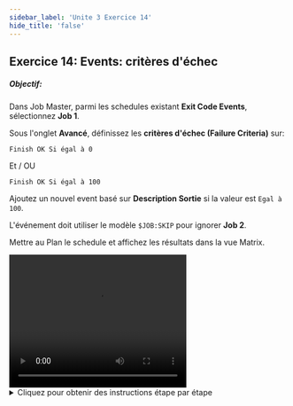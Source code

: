 ```yaml
---
sidebar_label: 'Unite 3 Exercice 14'
hide_title: 'false'
---
```


## Exercice 14: Events: critères d'échec

##### Objectif:

Dans Job Master, parmi les schedules existant **Exit Code Events**, sélectionnez **Job 1**.

Sous l'onglet **Avancé**, définissez les **critères d'échec (Failure Criteria)** sur:

```Finish OK Si égal à 0```

Et / OU

```Finish OK Si égal à 100```

Ajoutez un nouvel event basé sur **Description Sortie** si la valeur est ```Egal à 100```. 

L'événement doit utiliser le modèle ```$JOB:SKIP``` pour ignorer **Job 2**.

Mettre au Plan  le schedule et affichez les résultats dans la vue Matrix.


<div>
<video width="320" height="240" controls>
  <source src="videobasic/U3E14.mp4" type="video/mp4"></source>
Your browser does not support the video tag.
</video>
</div>

<details>

<summary>Cliquez pour obtenir des instructions étape par étape</summary>

1. Sous la rubrique **Administration**, double-cliquez sur **Job Master**.
2. Dans la liste déroulante **Schedule**, sélectionnez **Exit Code Events**.
3. Dans la liste déroulante **Job**, sélectionnez **Job 1**.
4. Au bas de l'écran, cliquez sur l'onglet **Avancé**.
5. Modifiez le menu déroulant **Résultat D’Echec** à **Finish OK**.
    * Cela inversera la logique indiquant que le Job Sera OK si le Job se termine avec les **codes de sortie** listés.
6. Modifiez **Comparison Operator** de ```inégal à ``` à ```égal à ``` en laissant la valeur définie sur ```0```.
7. Dans la deuxième ligne, modifiez le menu déroulant **Et / Ou** de **vide** à **Ou**.
8. Dans la deuxième ligne, modifiez **l’Opérateur de comparaison** de **vide** à ```égal à```.
9. Dans la deuxième ligne, modifiez **La valeur** de ```0``` à ```100```.
10. Cliquez sur le bouton **Sauvegarder** en haut à droite de l'écran.
11. Cliquez sur l'onglet **Events**.
12. Cliquez sur le bouton **Ajouter** dans le cadre Events.
13. Cliquez sur le bouton radio **Description Sortie** dans **L’Assistant définition Event**.
14. Cliquez sur **Suivant**.
15. Sélectionnez **Egal à** dans le menu déroulant **Opérateur de comparaison**.
16. Tapez dans la zone de texte Value ```100```.
17. Cliquez sur **Suivant**.
18. Sélectionnez le modèle ```$JOB:SKIP``` dans le menu déroulant Modèle Event.
19. Mettre à jour ```<Schedule date>``` avec ```[[$SCHEDULE DATE]]```
20. Mettre à jour ```<Schedule name>``` avec ```[[$SCHEDULE NAME]]```
21. Mettre à jour ```<Job name>``` avec **Job 2**.
22. Les **paramètres d'événement (Event Parameters)** devraient ressembler à ceci : ```[[$SCHEDULE DATE]],[[$SCHEDULE NAME]],Job 2```
23. Cliquez sur le bouton *Terminé**.
24. Fermez l'onglet **Job Master**.
25. Sous la rubrique **Operations**, double-cliquez sur **Mise au Plan (Build)**.
26. Sélectionnez codes de sortie dans Schedule Selection.
27. Cliquez sur le bouton **Mise au Plan**.
28. Sélectionnez le bouton radio **Released**.
29. Cliquez sur **OK**.
30. Ouvrez l'écran **Operations** de votre choix ( **Matrix** ou **List** ) ou utilisez **Solution Manager** .
31. Notez que **Job Failure** du Job a échoué avec un **code de sortie** de ```100```.
32. Notez que **Job 1** doit se **terminer** avec un **code de sortie** ```100``` mais avec **Finish OK**.
33. Il doit également _ignorer_ le **Job 2**, ce qui permet au **Job 3** de s'exécuter.

</details>